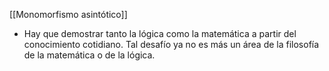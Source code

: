 [[Monomorfismo asintótico]]

* Hay que demostrar tanto la lógica como la matemática a partir del conocimiento cotidiano. Tal desafío ya no es más un área de la filosofía de la matemática o de la lógica.